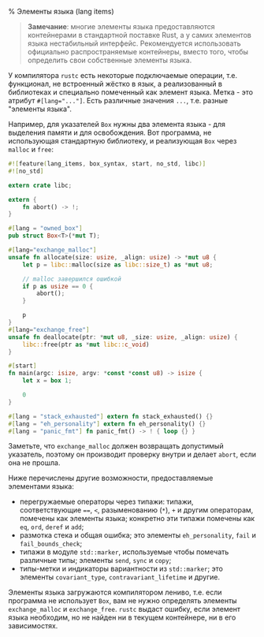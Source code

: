 % Элементы языка (lang items)

> **Замечание**: многие элементы языка предоставляются контейнерами в
> стандартной поставке Rust, а у самих элементов языка нестабильный
> интерфейс. Рекомендуется использовать официально распространяемые контейнеры,
> вместо того, чтобы определить свои собственные элементы языка.

У компилятора `rustc` есть некоторые подключаемые операции, т.е. функционал, не
встроенный жёстко в язык, а реализованный в библиотеках и специально помеченный
как элемент языка. Метка - это атрибут `#[lang="..."]`. Есть различные значения
`...`, т.е.  разные "элементы языка".

Например, для указателей `Box` нужны два элемента языка - для выделения памяти и
для освобождения. Вот программа, не использующая стандартную библиотеку, и
реализующая `Box` через `malloc` и `free`:

```rust
#![feature(lang_items, box_syntax, start, no_std, libc)]
#![no_std]

extern crate libc;

extern {
    fn abort() -> !;
}

#[lang = "owned_box"]
pub struct Box<T>(*mut T);

#[lang="exchange_malloc"]
unsafe fn allocate(size: usize, _align: usize) -> *mut u8 {
    let p = libc::malloc(size as libc::size_t) as *mut u8;

    // malloc завершился ошибкой
    if p as usize == 0 {
        abort();
    }

    p
}
#[lang="exchange_free"]
unsafe fn deallocate(ptr: *mut u8, _size: usize, _align: usize) {
    libc::free(ptr as *mut libc::c_void)
}

#[start]
fn main(argc: isize, argv: *const *const u8) -> isize {
    let x = box 1;

    0
}

#[lang = "stack_exhausted"] extern fn stack_exhausted() {}
#[lang = "eh_personality"] extern fn eh_personality() {}
#[lang = "panic_fmt"] fn panic_fmt() -> ! { loop {} }
```

Заметьте, что `exchange_malloc` должен возвращать допустимый указатель, поэтому
он производит проверку внутри и делает `abort`, если она не прошла.

Ниже перечислены другие возможности, предоставляемые элементами языка:

- перегружаемые операторы через типажи: типажи, соответствующие `==`, `<`,
  разыменованию (`*`), `+` и другим операторам, помечены как элементы языка;
  конкретно эти типажи помечены как `eq`, `ord`, `deref` и `add`;
- размотка стека и общая ошибка; это элементы `eh_personality`, `fail` и
  `fail_bounds_check`;
- типажи в модуле `std::marker`, используемые чтобы помечать различные типы;
  элементы `send`, `sync` и `copy`;
- типы-метки и индикаторы вариантности из `std::marker`; это элементы
  `covariant_type`, `contravariant_lifetime` и другие.

Элементы языка загружаются компилятором лениво, т.е. если программа не
использует `Box`, вам не нужно определять элементы `exchange_malloc` и
`exchange_free`. `rustc` выдаст ошибку, если элемент языка необходим, но не
найден ни в текущем контейнере, ни в его зависимостях.
